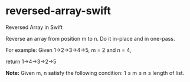 # reversed-array-swift
Reversed Array in Swift

Reverse an array from position m to n. Do it in-place and in one-pass.

For example:
Given 1->2->3->4->5, m = 2 and n = 4,

return 1->4->3->2->5

**Note:**
Given m, n satisfy the following condition:
1 ≤ m ≤ n ≤ length of list.


